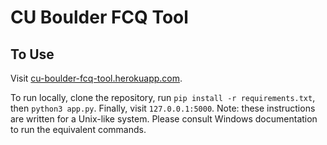 # CU Boulder FCQ Tool

## To Use

Visit [cu-boulder-fcq-tool.herokuapp.com](https://cu-boulder-fcq-tool.herokuapp.com).

To run locally, clone the
repository, run `pip install -r requirements.txt`, then `python3 app.py`. Finally, visit `127.0.0.1:5000`. Note: these
instructions are written for a Unix-like system. Please consult Windows documentation to run the equivalent commands.